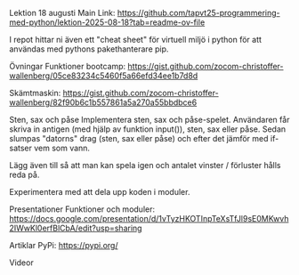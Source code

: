 Lektion 18 augusti
Main Link: https://github.com/tapvt25-programmering-med-python/lektion-2025-08-18?tab=readme-ov-file

I repot hittar ni även ett "cheat sheet" för virtuell miljö i python för att användas med pythons pakethanterare pip.

Övningar
Funktioner bootcamp: https://gist.github.com/zocom-christoffer-wallenberg/05ce83234c5460f5a66efd34ee1b7d8d

Skämtmaskin: https://gist.github.com/zocom-christoffer-wallenberg/82f90b6c1b557861a5a270a55bbdbce6

Sten, sax och påse Implementera sten, sax och påse-spelet. Användaren får skriva in antigen (med hjälp av funktion input()), sten, sax eller påse. Sedan slumpas "datorns" drag (sten, sax eller påse) och efter det jämför med if-satser vem som vann.

Lägg även till så att man kan spela igen och antalet vinster / förluster hålls reda på.

Experimentera med att dela upp koden i moduler.

Presentationer
Funktioner och moduler: https://docs.google.com/presentation/d/1vTyzHKOTInpTeXsTfJl9sE0MKwvh2IWwKl0erfBlCbA/edit?usp=sharing

Artiklar
PyPi: https://pypi.org/

Videor
